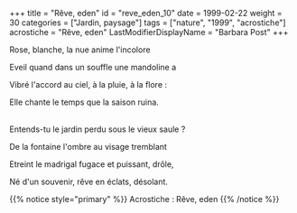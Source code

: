 +++
title = "Rêve, eden"
id = "reve_eden_10"
date = 1999-02-22
weight = 30
categories = ["Jardin, paysage"]
tags = ["nature", "1999", "acrostiche"]
acrostiche = "Rêve, eden"
LastModifierDisplayName = "Barbara Post"
+++

Rose, blanche, la nue anime l'incolore

Eveil quand dans un souffle une mandoline a

Vibré l'accord au ciel, à la pluie, à la flore :

Elle chante le temps que la saison ruina.

 \
Entends-tu le jardin perdu sous le vieux saule ?

De la fontaine l'ombre au visage tremblant

Etreint le madrigal fugace et puissant, drôle,

Né d'un souvenir, rêve en éclats, désolant.

{{% notice style="primary" %}}
Acrostiche : Rêve, eden
{{% /notice %}}
